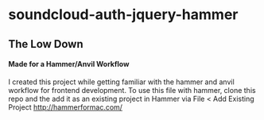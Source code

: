 soundcloud-auth-jquery-hammer
=============================

The Low Down
---------

#### <i class="icon-hammer"></i> Made for a Hammer/Anvil Workflow

I created this project while getting familiar with the hammer and anvil workflow for frontend development. To use this file with hammer, clone this repo and the add it as an existing project in Hammer via File < Add Existing Project http://hammerformac.com/
